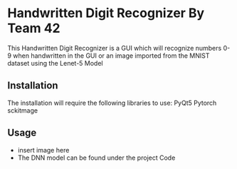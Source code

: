 # Handwritten Digit Recognizer By Team 42
This Handwritten Digit Recognizer is a GUI which will recognize numbers 0-9 when handwritten in the GUI or an image imported from the MNIST dataset using the Lenet-5 Model
## Installation
The installation will require the following libraries to use:
PyQt5
Pytorch
sckitmage

## Usage
* insert image here
* The DNN model can be found under the project Code

